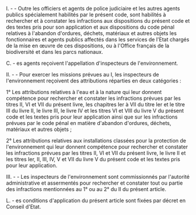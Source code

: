 I. - - Outre les officiers et agents de police judiciaire et les autres agents publics spécialement habilités par le présent code, sont habilités à rechercher et à constater les infractions aux dispositions du présent code et des textes pris pour son application et aux dispositions du code pénal relatives à l'abandon d'ordures, déchets, matériaux et autres objets les fonctionnaires et agents publics affectés dans les services de l'Etat chargés de la mise en œuvre de ces dispositions, ou à l'Office français de la biodiversité et dans les parcs nationaux.

C. - es agents reçoivent l'appellation d'inspecteurs de l'environnement.

II. - - Pour exercer les missions prévues au I, les inspecteurs de l'environnement reçoivent des attributions réparties en deux catégories :

1° Les attributions relatives à l'eau et à la nature qui leur donnent compétence pour rechercher et constater les infractions prévues par les titres II, VI et VII du présent livre, les chapitres Ier à VII du titre Ier et le titre III du livre II, le livre III, le livre IV et les titres VI et VIII du livre V du présent code et les textes pris pour leur application ainsi que sur les infractions prévues par le code pénal en matière d'abandon d'ordures, déchets, matériaux et autres objets ;

2° Les attributions relatives aux installations classées pour la protection de l'environnement qui leur donnent compétence pour rechercher et constater les infractions prévues par les titres II, VI et VII du présent livre, le livre II et les titres Ier, II, III, IV, V et VII du livre V du présent code et les textes pris pour leur application.

III. - - Les inspecteurs de l'environnement sont commissionnés par l'autorité administrative et assermentés pour rechercher et constater tout ou partie des infractions mentionnées au 1° ou au 2° du II du présent article.

L. - es conditions d'application du présent article sont fixées par décret en Conseil d'Etat.
